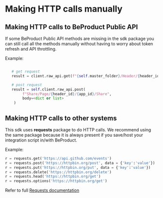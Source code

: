 # Making HTTP calls manually

## Making HTTP calls to BeProduct Public API

If some BeProduct Public API methods are missing in the sdk package you can still call all the methods manually 
without having to worry about token refresh and API throttling.

Example:
```python

   # get request
   result = client.raw_api.get(f"{self.master_folder}/Header/{header_id}")

   # post request
   result = self.client.raw_api.post(
        f"Share/Page/{header_id}/{app_id}/Share",
        body=<dict or list>
    )
```


## Making HTTP calls to other systems

This sdk uses **requests** package to do HTTP calls. We recommend using the same package because it is 
always present if you save/host your integration script in/with BeProduct.

Example:
```python
r = requests.get('https://api.github.com/events')
r = requests.post('https://httpbin.org/post', data = {'key':'value'})
r = requests.put('https://httpbin.org/put', data = {'key':'value'})
r = requests.delete('https://httpbin.org/delete')
r = requests.head('https://httpbin.org/get')
r = requests.options('https://httpbin.org/get')
```

Refer to full [ Requests documentation ]( https://docs.python-requests.org/en/master/ )
